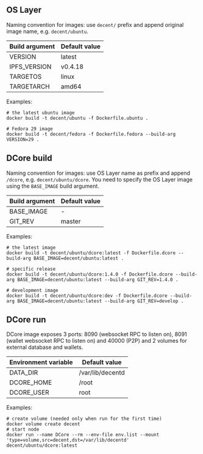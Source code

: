 ## OS Layer

Naming convention for images: use `decent/` prefix and append original image name, e.g. `decent/ubuntu`.

| Build argument | Default value |
| --------------- | ------------- |
| VERSION | latest |
| IPFS_VERSION | v0.4.18 |
| TARGETOS | linux |
| TARGETARCH | amd64 |

Examples:

    # the latest ubuntu image
    docker build -t decent/ubuntu -f Dockerfile.ubuntu .

    # Fedora 29 image
    docker build -t decent/fedora -f Dockerfile.fedora --build-arg VERSION=29 .

## DCore build

Naming convention for images: use OS Layer name as prefix and append `/dcore`, e.g. `decent/ubuntu/dcore`. You need to specify the OS Layer image using the `BASE_IMAGE` build argument.

| Build argument | Default value |
| --------------- | ------------- |
| BASE_IMAGE | - |
| GIT_REV | master |

Examples:

    # the latest image
    docker build -t decent/ubuntu/dcore:latest -f Dockerfile.dcore --build-arg BASE_IMAGE=decent/ubuntu:latest .

    # specific release
    docker build -t decent/ubuntu/dcore:1.4.0 -f Dockerfile.dcore --build-arg BASE_IMAGE=decent/ubuntu:latest --build-arg GIT_REV=1.4.0 .

    # development image
    docker build -t decent/ubuntu/dcore:dev -f Dockerfile.dcore --build-arg BASE_IMAGE=decent/ubuntu:latest --build-arg GIT_REV=develop .

## DCore run

DCore image exposes 3 ports: 8090 (websocket RPC to listen on), 8091 (wallet websocket RPC to listen on) and 40000 (P2P) and 2 volumes for external database and wallets.

| Environment variable | Default value |
| -------------------- | ------------- |
| DATA_DIR | /var/lib/decentd |
| DCORE_HOME | /root |
| DCORE_USER | root |

Examples:

    # create volume (needed only when run for the first time)
    docker volume create decent
    # start node
    docker run --name DCore --rm --env-file env.list --mount 'type=volume,src=decent,dst=/var/lib/decentd' decent/ubuntu/dcore:latest
